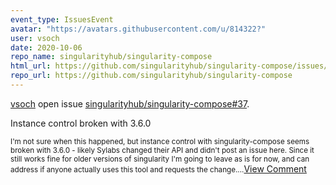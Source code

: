 ```yaml
---
event_type: IssuesEvent
avatar: "https://avatars.githubusercontent.com/u/814322?"
user: vsoch
date: 2020-10-06
repo_name: singularityhub/singularity-compose
html_url: https://github.com/singularityhub/singularity-compose/issues/37
repo_url: https://github.com/singularityhub/singularity-compose
---
```


<a href='https://github.com/vsoch' target='_blank'>vsoch</a> open issue <a href='https://github.com/singularityhub/singularity-compose/issues/37' target='_blank'>singularityhub/singularity-compose#37</a>.

<p>Instance control broken with 3.6.0</p><small>I'm not sure when this happened, but instance control with singularity-compose seems broken with 3.6.0 - likely Sylabs changed their API and didn't post an issue here. Since it still works fine for older versions of singularity I'm going to leave as is for now, and can address if anyone actually uses this tool and requests the change....</small><a href='https://github.com/singularityhub/singularity-compose/issues/37' target='_blank'>View Comment</a>